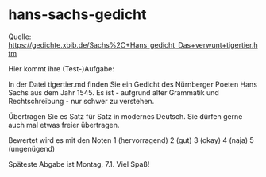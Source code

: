 # hans-sachs-gedicht
Quelle: https://gedichte.xbib.de/Sachs%2C+Hans_gedicht_Das+verwunt+tigertier.htm

Hier kommt ihre (Test-)Aufgabe:

In der Datei tigertier.md finden Sie ein Gedicht des Nürnberger Poeten Hans Sachs aus dem Jahr 1545. Es ist - aufgrund alter Grammatik und Rechtschreibung - nur schwer zu verstehen.

Übertragen Sie es Satz für Satz in modernes Deutsch. Sie dürfen gerne auch mal etwas freier übertragen.

Bewertet wird es mit den Noten 1 (hervorragend)  2 (gut)  3 (okay)  4 (naja)  5 (ungenügend)

Späteste Abgabe ist Montag, 7.1.  Viel Spaß!
